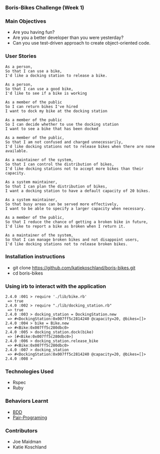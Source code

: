 ### Boris-Bikes Challenge (Week 1)

### Main Objectives

- Are you having fun?
- Are you a better developer than you were yesterday?
- Can you use test-driven approach to create object-oriented code.

### User Stories
```
As a person,
So that I can use a bike,
I'd like a docking station to release a bike.

As a person,
So that I can use a good bike,
I'd like to see if a bike is working

As a member of the public
So I can return bikes I've hired
I want to dock my bike at the docking station

As a member of the public
So I can decide whether to use the docking station
I want to see a bike that has been docked

As a member of the public,
So that I am not confused and charged unnecessarily,
I'd like docking stations not to release bikes when there are none available.

As a maintainer of the system,
So that I can control the distribution of bikes,
I'd like docking stations not to accept more bikes than their capacity.

As a system maintainer,
So that I can plan the distribution of bikes,
I want a docking station to have a default capacity of 20 bikes.

As a system maintainer,
So that busy areas can be served more effectively,
I want to be able to specify a larger capacity when necessary.

As a member of the public,
So that I reduce the chance of getting a broken bike in future,
I'd like to report a bike as broken when I return it.

As a maintainer of the system,
So that I can manage broken bikes and not disappoint users,
I'd like docking stations not to release broken bikes.
```
### Installation instructions

- git clone https://github.com/katiekoschland/boris-bikes.git
- cd boris-bikes

### Using irb to interact with the application
```
2.4.0 :001 > require './lib/bike.rb'
 => true 
2.4.0 :002 > require "./lib/docking_station.rb"
 => true 
2.4.0 :003 > docking_station = DockingStation.new
 => #<DockingStation:0x007ff5c2814240 @capacity=20, @bikes=[]> 
2.4.0 :004 > bike = Bike.new
 => #<Bike:0x007ff5c280dbc0> 
2.4.0 :005 > docking_station.dock(bike)
 => [#<Bike:0x007ff5c280dbc0>] 
2.4.0 :006 > docking_station.release_bike
 => #<Bike:0x007ff5c280dbc0> 
2.4.0 :007 > docking_station
 => #<DockingStation:0x007ff5c2814240 @capacity=20, @bikes=[]> 
2.4.0 :008 > 
```

### Technologies Used
- Rspec
- Ruby

### Behaviors Learnt
- [BDD](https://github.com/makersacademy/course/blob/master/pills/bdd_cycle.md)
- [Pair-Programing](https://github.com/makersacademy/course/blob/master/pills/pairing.md)

### Contributors
- Joe Maidman
- Katie Koschland

